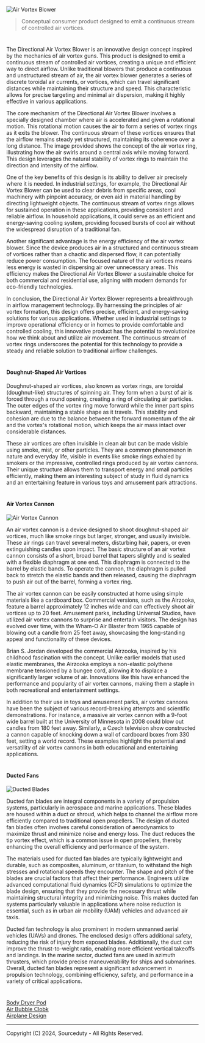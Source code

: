 ![Air Vortex Blower](https://github.com/sourceduty/Air_Vortex_Blower/assets/123030236/4a1689ab-d7ed-4413-b761-398d0a86e209)

> Conceptual consumer product designed to emit a continuous stream of controlled air vortices.

#

The Directional Air Vortex Blower is an innovative design concept inspired by the mechanics of air vortex guns. This product is designed to emit a continuous stream of controlled air vortices, creating a unique and efficient way to direct airflow. Unlike traditional blowers that produce a continuous and unstructured stream of air, the air vortex blower generates a series of discrete toroidal air currents, or vortices, which can travel significant distances while maintaining their structure and speed. This characteristic allows for precise targeting and minimal air dispersion, making it highly effective in various applications.

The core mechanism of the Directional Air Vortex Blower involves a specially designed chamber where air is accelerated and given a rotational motion. This rotational motion causes the air to form a series of vortex rings as it exits the blower. The continuous stream of these vortices ensures that the airflow remains steady yet structured, maintaining its coherence over a long distance. The image provided shows the concept of the air vortex ring, illustrating how the air swirls around a central axis while moving forward. This design leverages the natural stability of vortex rings to maintain the direction and intensity of the airflow.

One of the key benefits of this design is its ability to deliver air precisely where it is needed. In industrial settings, for example, the Directional Air Vortex Blower can be used to clear debris from specific areas, cool machinery with pinpoint accuracy, or even aid in material handling by directing lightweight objects. The continuous stream of vortex rings allows for sustained operation in these applications, providing consistent and reliable airflow. In household applications, it could serve as an efficient and energy-saving cooling system, providing focused bursts of cool air without the widespread disruption of a traditional fan.

Another significant advantage is the energy efficiency of the air vortex blower. Since the device produces air in a structured and continuous stream of vortices rather than a chaotic and dispersed flow, it can potentially reduce power consumption. The focused nature of the air vortices means less energy is wasted in dispersing air over unnecessary areas. This efficiency makes the Directional Air Vortex Blower a sustainable choice for both commercial and residential use, aligning with modern demands for eco-friendly technologies.

In conclusion, the Directional Air Vortex Blower represents a breakthrough in airflow management technology. By harnessing the principles of air vortex formation, this design offers precise, efficient, and energy-saving solutions for various applications. Whether used in industrial settings to improve operational efficiency or in homes to provide comfortable and controlled cooling, this innovative product has the potential to revolutionize how we think about and utilize air movement. The continuous stream of vortex rings underscores the potential for this technology to provide a steady and reliable solution to traditional airflow challenges.

#
#### Doughnut-Shaped Air Vortices

Doughnut-shaped air vortices, also known as vortex rings, are toroidal (doughnut-like) structures of spinning air. They form when a burst of air is forced through a round opening, creating a ring of circulating air particles. The outer edges of the vortex ring move forward while the inner part spins backward, maintaining a stable shape as it travels. This stability and cohesion are due to the balance between the forward momentum of the air and the vortex's rotational motion, which keeps the air mass intact over considerable distances.

These air vortices are often invisible in clean air but can be made visible using smoke, mist, or other particles. They are a common phenomenon in nature and everyday life, visible in events like smoke rings exhaled by smokers or the impressive, controlled rings produced by air vortex cannons. Their unique structure allows them to transport energy and small particles efficiently, making them an interesting subject of study in fluid dynamics and an entertaining feature in various toys and amusement park attractions.

#
#### Air Vortex Cannon

![Air Vortex Cannon](https://github.com/sourceduty/Air_Vortex_Blower/assets/123030236/49b718a0-676a-4668-a99f-aefc22a1bbfa)

An air vortex cannon is a device designed to shoot doughnut-shaped air vortices, much like smoke rings but larger, stronger, and usually invisible. These air rings can travel several meters, disturbing hair, papers, or even extinguishing candles upon impact. The basic structure of an air vortex cannon consists of a short, broad barrel that tapers slightly and is sealed with a flexible diaphragm at one end. This diaphragm is connected to the barrel by elastic bands. To operate the cannon, the diaphragm is pulled back to stretch the elastic bands and then released, causing the diaphragm to push air out of the barrel, forming a vortex ring.

The air vortex cannon can be easily constructed at home using simple materials like a cardboard box. Commercial versions, such as the Airzooka, feature a barrel approximately 12 inches wide and can effectively shoot air vortices up to 20 feet. Amusement parks, including Universal Studios, have utilized air vortex cannons to surprise and entertain visitors. The design has evolved over time, with the Wham-O Air Blaster from 1965 capable of blowing out a candle from 25 feet away, showcasing the long-standing appeal and functionality of these devices.

Brian S. Jordan developed the commercial Airzooka, inspired by his childhood fascination with the concept. Unlike earlier models that used elastic membranes, the Airzooka employs a non-elastic polythene membrane tensioned by a bungee cord, allowing it to displace a significantly larger volume of air. Innovations like this have enhanced the performance and popularity of air vortex cannons, making them a staple in both recreational and entertainment settings.

In addition to their use in toys and amusement parks, air vortex cannons have been the subject of various record-breaking attempts and scientific demonstrations. For instance, a massive air vortex cannon with a 9-foot wide barrel built at the University of Minnesota in 2008 could blow out candles from 180 feet away. Similarly, a Czech television show constructed a cannon capable of knocking down a wall of cardboard boxes from 330 feet, setting a world record. These examples highlight the potential and versatility of air vortex cannons in both educational and entertaining applications.

#
#### Ducted Fans

![Ducted Blades](https://github.com/sourceduty/Air_Vortex_Blower/assets/123030236/9cb7e485-73b3-4dee-a6a1-cd08d15e8e97)

Ducted fan blades are integral components in a variety of propulsion systems, particularly in aerospace and marine applications. These blades are housed within a duct or shroud, which helps to channel the airflow more efficiently compared to traditional open propellers. The design of ducted fan blades often involves careful consideration of aerodynamics to maximize thrust and minimize noise and energy loss. The duct reduces the tip vortex effect, which is a common issue in open propellers, thereby enhancing the overall efficiency and performance of the system.

The materials used for ducted fan blades are typically lightweight and durable, such as composites, aluminum, or titanium, to withstand the high stresses and rotational speeds they encounter. The shape and pitch of the blades are crucial factors that affect their performance. Engineers utilize advanced computational fluid dynamics (CFD) simulations to optimize the blade design, ensuring that they provide the necessary thrust while maintaining structural integrity and minimizing noise. This makes ducted fan systems particularly valuable in applications where noise reduction is essential, such as in urban air mobility (UAM) vehicles and advanced air taxis.

Ducted fan technology is also prominent in modern unmanned aerial vehicles (UAVs) and drones. The enclosed design offers additional safety, reducing the risk of injury from exposed blades. Additionally, the duct can improve the thrust-to-weight ratio, enabling more efficient vertical takeoffs and landings. In the marine sector, ducted fans are used in azimuth thrusters, which provide precise maneuverability for ships and submarines. Overall, ducted fan blades represent a significant advancement in propulsion technology, combining efficiency, safety, and performance in a variety of critical applications.

#

[Body Dryer Pod](https://github.com/sourceduty/Body_Dryer_Pod)
<br>
[Air Bubble Clobk](https://github.com/sourceduty/Air_Bubble_Clock)
<br>
[Airplane Design](https://github.com/sourceduty/Airplane_Design)

***
Copyright (C) 2024, Sourceduty - All Rights Reserved.
